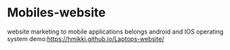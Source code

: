 # Mobiles-website
website marketing to mobile applications belongs android and IOS operating system
demo:https://hmikki.github.io/Laptops-website/
